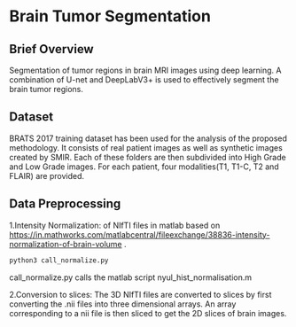 # Brain Tumor Segmentation

## Brief Overview

Segmentation of tumor regions in brain MRI images using deep learning. A combination of U-net and DeepLabV3+ is used to effectively segment the brain tumor regions.

## Dataset

BRATS 2017 training dataset has been used for the analysis of the proposed methodology. It consists of real patient images as well as synthetic images created by SMIR. Each of these folders are then subdivided into High Grade and Low Grade images. For each patient, four modalities(T1, T1-C, T2 and FLAIR) are provided.

## Data Preprocessing

1.Intensity Normalization: of NIfTI files in matlab based on https://in.mathworks.com/matlabcentral/fileexchange/38836-intensity-normalization-of-brain-volume .

```bash
python3 call_normalize.py
```
call_normalize.py calls the matlab script nyul_hist_normalisation.m

2.Conversion to slices: The 3D NIfTI files are converted to slices by first converting the .nii files into three dimensional arrays. An array corresponding to a nii file is then sliced to get the 2D slices of brain images.







